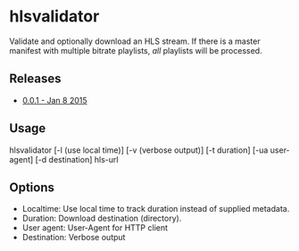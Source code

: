 # hlsvalidator

Validate and optionally download an HLS stream. If there is a master manifest with multiple bitrate playlists, *all* playlists will be processed.

Releases
--------
* [0.0.1 - Jan 8 2015](https://github.com/erikwt/hlsvalidator/releases/tag/hlsvalidator_0.0.1)

Usage
-----
hlsvalidator [-l (use local time)] [-v (verbose output)] [-t duration] [-ua user-agent] [-d destination] hls-url

Options
-------
* Localtime: Use local time to track duration instead of supplied metadata.
* Duration: Download destination (directory).
* User agent: User-Agent for HTTP client
* Destination: Verbose output
